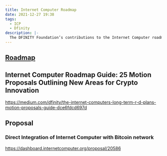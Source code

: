 ```yaml
---
title: Internet Computer Roadmap
date: 2021-12-27 19:38
tags:
  - ICP
  - Dfinity
description: |-
  The DFINITY Foundation’s contributions to the Internet Computer roadmap are subject to community discussion and voting.
---
```


## [Roadmap](https://dfinity.org/roadmap/)

## Internet Computer Roadmap Guide: 25 Motion Proposals Outlining New Areas for Crypto Innovation
https://medium.com/dfinity/the-internet-computers-long-term-r-d-plans-motion-proposals-guide-dce6fdcd697d

## Proposal
### Direct Integration of Internet Computer with Bitcoin network
https://dashboard.internetcomputer.org/proposal/20586
